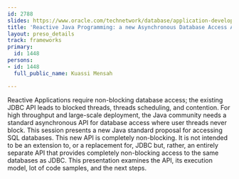 ```yaml
---
id: 2788
slides: https://www.oracle.com/technetwork/database/application-development/jdbc/documentation/adba-devnexus-5391648.pdf
title: 'Reactive Java Programming: a new Asynchronous Database Access API'
layout: preso_details
track: frameworks
primary:
  id: 1448
persons:
- id: 1448
  full_public_name: Kuassi Mensah

---
```

Reactive Applications require non-blocking database access; the existing JDBC API leads to blocked threads, threads scheduling, and contention. 
For high throughput and large-scale deployment, the Java community needs a standard asynchronous API for database access where user threads never block. 
This session presents a new Java standard proposal for accessing SQL databases. 
This new API is completely non-blocking. It is not intended to be an extension to, or a replacement for, JDBC but, rather, an entirely separate API that provides completely non-blocking access to the same databases as JDBC.  This presentation examines the API, its execution model, lot of code samples, and the next steps.
